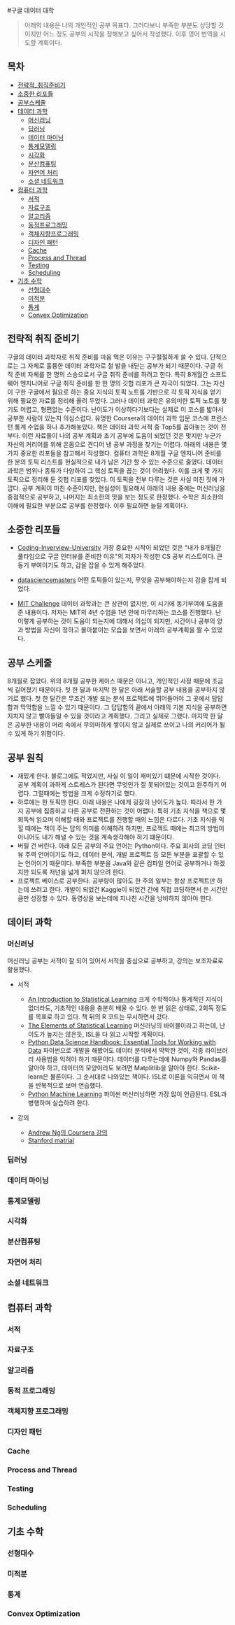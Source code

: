#구글 데이터 대학

> 아래의 내용은 나의 개인적인 공부 목표다.
> 그러다보니 부족한 부분도 상당할 것이지만 어느 정도 공부의 시작을 정해보고 싶어서 작성했다.
> 이후 영어 번역을 시도할 계획이다.


## 목차

- [전략적_취직준비기](#전략적_취직준비기)
- [소중한 리포들](#소중한-리포들)
- [공부스케줄](#공부스케줄)
- [데이터 과학](#데이터-과학)
    - [머신러닝](#머신러닝)
    - [딥러닝](#딥러닝)
    - [데이터 마이닝](#데이터-마이닝)
    - [통계모델링](#통계모델링)
    - [시각화](#시각화)
    - [분산컴퓨팅](#분산컴퓨팅)
    - [자연어 처리](#자연어-처리)
    - [소셜 네트워크](#소셜-네트워크)
- [컴퓨터 과학](#컴퓨터-과학)
    - [서적](#서적)
    - [자료구조](#자료구조)
    - [알고리즘](#알고리즘)
    - [동적프로그래밍](#동적프로그래밍)
    - [객체지향프로그래밍](#객체지향-프로그래밍)
    - [디자인 패턴](#디자인-패턴)
    - [Cache](#Cache)
    - [Process and Thread](#Process-and-Thread)
    - [Testing](#Testing)
    - [Scheduling](#Scheduling)
- [기초 수학](#기초수학)
    - [선형대수](#선형대수)
    - [미적분](#미적분)
    - [통계](#통계)
    - [Convex Optimization](#Convex_Optimization)

## 전략적 취직 준비기

구글의 데이터 과학자로 취직 준비를 마음 먹은 이유는 구구절절하게 쓸 수 있다. 단적으로는 그 자체로 훌륭한 데이터 과학자로 철 발을 내딛는 공부가 되기 때문이다. 구글 취직 준비 자체를 한 명의 스승으로서 구글 취직 준비를 하려고 한다. 특히 8개월간 소프트웨어 엔지니어로 구글 취직 준비를 한 한 명의 깃헙 리포가 큰 자극이 되었다. 그는 자신이 구한 구글에서 필요로 하는 중요 지식의 토픽 노트를 기반으로 각 토픽 지식을 얻기 위해 필요한 자료를 정리해 올려 두었다.
그러나 데이터 과학은 유의미한 토픽 노트를 찾기도 어렵고, 형편없는 수준이다. 난이도가 이상하다기보다는 실제로 이 코스를 밟아서 공부한 사람이 있는지 의심스럽다. 유명한 Coursera의 데이터 과학 입문 코스에 프린스턴 통계 수업을 하나 추가해놓았다. 책은 데이터 과학 서적 중 Top5를 꼽아놓는 것이 전부다. 이런 자료들이 나의 공부 계획과 초기 공부에 도움이 되었던 것은 맞지만 누군가 자신의 커리어를 위해 온몸으로 견디어 낸 공부 과정을 찾기는 어렵다.
아래의 내용은 몇 가지 중요한 리포들을 참고해서 작성했다.
컴퓨터 과학은 8개월 구글 엔지니어 준비를 한 분의 토픽 리스트를 현실적으로 내가 남은 기간 할 수 있는 수준으로 줄였다. 데이터 과학은 범위나 종류가 다양하여 그 핵심 토픽을 꼽는 것이 어려웠다. 이를 크게 몇 가지 토픽으로 정리해 둔 깃헙 리포를 찾았다. 이 토픽을 전부 다루는 것은 사실 미친 짓에 가깝다. 공부 계획이 미친 수준이지만, 현실성이 필요해서 아래의 내용 중에는 머신러닝을 중점적으로 공부하고, 나머지는 최소한의 맛을 보는 정도로 한정했다. 수학은 최소한의 이해에 필요한 부분으로 공부를 한정했다. 이후 필요하면 늘릴 계획이다.

## 소중한 리포들

- [Coding-Inverview-University](https://github.com/jwasham/coding-interview-university)
  가장 중요한 시작이 되었던 것은 "내가 8개월간 풀타임으로 구글 인터뷰를 준비한 이유"의 저자가 작성한 CS 공부 리스트이다. 큰 동기 부여이기도 하고, 감을 잡을 수 있게 해주었다.

- [datasciencemasters](https://github.com/datasciencemasters/go)
  어떤 토픽들이 있는지, 무엇을 공부해야하는지 감을 잡게 되었다.

- [MIT Challenge](https://www.scotthyoung.com/blog/myprojects/mit-challenge-2/)
  데이터 과학과는 큰 상관이 없지만, 이 시기에 동기부여에 도움을 준 내용이다. 저자는 MIT의 4년 수업을 1년 안에 마무리하는 코스를 진행했다. 난 이렇게 공부하는 것이 도움이 되는지에 대해서 의심이 되지만, 시간이나 공부의 양과 방법을 자신이 정하고 몰아붙이는 모습을 보면서 아래의 공부계획을 짤 수 있었다.

## 공부 스케줄
8개월로 잡았다. 위의 8개월 공부한 케이스 때문은 아니고, 개인적인 사정 때문에 조금씩 길어졌기 때문이다.
첫 한 달과 마지막 한 달은 아래 서술할 공부 내용을 공부하지 않기로 했다.
첫 한 달간은 무조건 개발 또는 분석 프로젝트에 뛰어들어야 그 곳에서 답답함과 막막함을 느낄 수 있기 때문이다. 그 답답함의 끝에서 아래의 기본 지식을 공부하면 지치지 않고 빨아들일 수 있을 것이라고 계획했다. 그리고 실제로 그랬다. 마지막 한 달은 공부한 내용이 머리 속에서 무의미하게 쌓이지 않고 실제로 쓰이고 나의 커리어가 될 수 있게 하기 위함이다.


## 공부 원칙
- 재밌게 한다.
  블로그에도 적었지만, 사실 이 일이 재미있기 떄문에 시작한 것이다. 공부 계획이 과하게 스트레스가 된다면 무엇인가 잘 못되어있는 것이고 완주하기 어렵다. 그럴때에는 방법을 크게 수정하기로 했다.
- 하루에는 한 토픽만 한다.
  아래 내용은 나에게 굉장히 난이도가 높다. 따라서 한 가지 공부에 집중하고 다른 공부로 전환하는 것이 어렵다. 특히 기초 지식을 책으로 몇 회독씩 읽으며 이해할 때와 프로젝트를 진행할 때의 느낌은 다르다. 기초 지식을 익힐 때에는 책이 주는 답의 의미를 이해하려 하지만, 프로젝트 때에는 최고의 방법이 아니어도 내가 해낼 수 있는 것을 계속생각해야 하기 떄문이다.
- 버릴 건 버린다.
  아래 모든 공부의 주요 언어는 Python이다. 주요 회사의 코딩 인터뷰 주력 언어이기도 하고, 데이터 분석, 개발 프로젝트 등 모든 부분을 포괄할 수 있는 언어이기 때문이다. 부족한 부분을 Java와 같은 컴파일 언어로 공부하거나 하겠지만 되도록 저넌을 넓게 펴지 않으려 한다.
- 프로젝트 베이스로 공부한다.
  공부량이 많아도 한 주의 일부는 항상 프로젝트만 하는데 쓰려고 한다. 개발이 되었건 Kaggle이 되었건 간에 직접 코딩하면서 쓴 시간만큼만 성장할 수 있다. 동영상을 보는데에 지나친 시간을 낭비하지 않아야 한다.

## 데이터 과학

### 머신러닝
머신러닝 공부는 서적이 잘 되어 있어서 서적을 중심으로 공부하고, 강의는 보조자료로 활용했다.
- 서적
    - [An Introduction to Statistical Learning](https://www.amazon.com/Introduction-Statistical-Learning-Applications-Statistics/dp/1461471370)
      크게 수학적이나 통계적인 지식이 없더라도, 기초적인 내용을 충분히 배울 수 있다. 한 번 읽은 상태로, 2회독 정도를 목표로 하고 있다. 책 뒤의 R 코드는 무시하면서 갔다.
    - [The Elements of Statistical Learning](https://www.amazon.com/Elements-Statistical-Learning-Prediction-Statistics/dp/0387848576)
      머신러닝의 바이블이라고 하는데, 난이도가 높지는 않은듯, ISL을 다 읽고 시작할 계획이다.
    - [Python Data Science Handbook: Essential Tools for Working with Data](https://www.amazon.com/Python-Data-Science-Handbook-Essential/dp/1491912057)
      파이썬으로 개발을 해봤어도 데이터 분석에서 막막한 것이, 각종 라이브러리 사용법을 익혀야 하기 때문이다. 데이터를 다루는데에 Numpy와 Pandas를 알아야 하고, 데이터의 모양이라도 보려면 Matplitlib을 알아야 한다. Scikit-learn은 물론이다. 그 순서대로 나와있는 책이다. ISL로 이론을 익히면서 이 책을 반복적으로 보며 연습했다.
    - [Python Machine Learning](https://www.amazon.com/Python-Machine-Learning-Sebastian-Raschka/dp/1783555130/)
      파이썬 머신러닝하면 가장 많이 언급된다. ESL과 병행하며 실습하려 한다.

- 강의
    - [Andrew Ng의 Coursera 강의](https://www.coursera.org/learn/machine-learning)
    - [Stanford matrial](http://cs229.stanford.edu/materials.html)
### 딥러닝
### 데이터 마이닝
### 통계모델링
### 시각화
### 분산컴퓨팅
### 자연어 처리
### 소셜 네트워크

## 컴퓨터 과학
### 서적
### 자료구조
### 알고리즘
### 동적 프로그래밍
### 객체지향 프로그래밍
### 디자인 패턴
### Cache
### Process and Thread
### Testing
### Scheduling

## 기초 수학
### 선형대수
### 미적분
### 통계
### Convex Optimization
